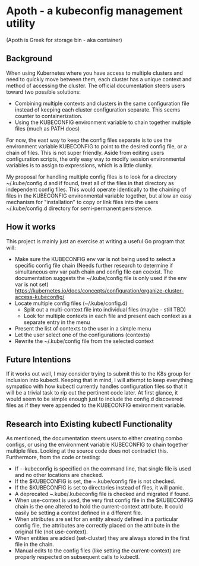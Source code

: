 # Apoth - a kubeconfig management utility

(Apoth is Greek for storage bin - aka container)

## Background

When using Kubernetes where you have access to multiple clusters and need to quickly move between them, each cluster has a unique context and method of accessing the cluster.  The official documentation steers users toward two possible solutions:

* Combining multiple contexts and clusters in the same configuration file instead of keeping each cluster configuration separate.  This seems counter to containerization.
* Using the KUBECONFIG environment variable to chain together multiple files (much as PATH does)

For now, the east way to keep the config files separate is to use the environment variable KUBECONFIG to point to the desired config file, or a chain of files.  This is not super friendly.  Aside from editing users configuration scripts, the only easy way to modify session environmental variables is to assign to expressions, which is a little clunky.

My proposal for handling multiple config files is to look for a directory ~/.kube/config.d and if found, treat all of the files in that directory as independent config files.  This would operate identically to the chaining of files in the KUBECONFIG environmental variable together, but allow an easy mechanism for "installation" to copy or link files into the users ~/.kube/config.d directory for semi-permanent persistence.

## How it works

This project is mainly just an exercise at writing a useful Go program that will:

* Make sure the KUBECONFIG env var is not being used to select a specific config file chain
  (Needs further research to determine if simultaneous env var path chain and config file can coexist.  The documentation suggests the ~/.kube/config file is only used if the env var is not set)
  <https://kubernetes.io/docs/concepts/configuration/organize-cluster-access-kubeconfig/>
* Locate multiple config files (~/.kube/config.d)
  * Split out a multi-context file into individual files (maybe - still TBD)
  * Look for multiple contexts in each file and present each context as a separate entry in the menu
* Present the list of contexts to the user in a simple menu
* Let the user select one of the configurations (contexts)
* Rewrite the ~/.kube/config file from the selected context

## Future Intentions

If it works out well, I may consider trying to submit this to the K8s group for inclusion into kubectl.  Keeping that in mind, I will attempt to keep everything sympatico with how kubectl currently handles configuration files so that it will be a trivial task to rip out the pertinent code later.  At first glance, it would seem to be simple enough just to include the config.d discovered files as if they were appended to the KUBECONFIG environment variable.

## Research into Existing kubectl Functionality

As mentioned, the documentation steers users to either creating combo configs, or using
the environment variable KUBECONFIG to chain together multiple files.  Looking at the
source code does not contradict this.  Furthermore, from the code or testing:
* If --kubeconfig is specified on the command line, that single file is used and no other locations are checked.
* If the $KUBECONFIG is set, the ~.kube/config file is not checked.
* If the $KUBECONFIG is set to directories instead of files, it will panic.
* A deprecated ~.kube/.kubeconfig file is checked and migrated if found.
* When use-context is used, the very first config file in the $KUBECONFIG chain is the one altered to hold the current-context attribute.  It could easily be setting a context defined in a different file.
* When attributes are set for an entity already defined in a particular config file, the attributes are correctly placed on the attribute in the original file (not use-context).
* When entities are added (set-cluster) they are always stored in the first file in the chain.
* Manual edits to the config files (like setting the current-context) are properly respected on subsequent calls to kubectl.
